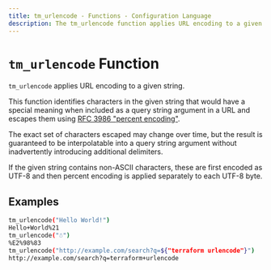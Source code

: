 ```yaml
---
title: tm_urlencode - Functions - Configuration Language
description: The tm_urlencode function applies URL encoding to a given string.
---
```


# `tm_urlencode` Function

`tm_urlencode` applies URL encoding to a given string.

This function identifies characters in the given string that would have a
special meaning when included as a query string argument in a URL and
escapes them using
[RFC 3986 "percent encoding"](https://tools.ietf.org/html/rfc3986#section-2.1).

The exact set of characters escaped may change over time, but the result
is guaranteed to be interpolatable into a query string argument without
inadvertently introducing additional delimiters.

If the given string contains non-ASCII characters, these are first encoded as
UTF-8 and then percent encoding is applied separately to each UTF-8 byte.

## Examples

```sh
tm_urlencode("Hello World!")
Hello+World%21
tm_urlencode("☃")
%E2%98%83
tm_urlencode("http://example.com/search?q=${"terraform urlencode"}")
http://example.com/search?q=terraform+urlencode
```

